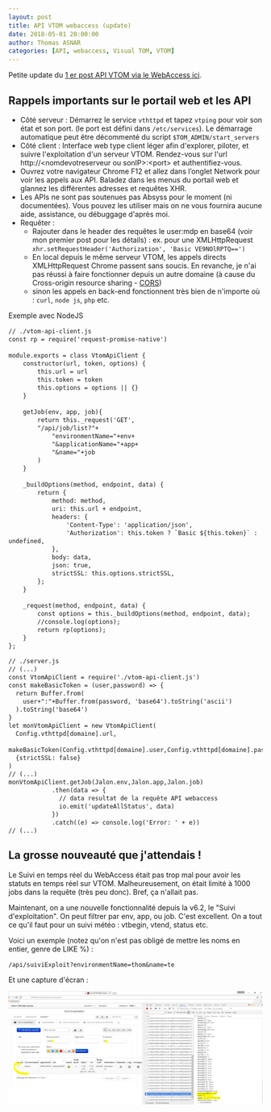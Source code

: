 ```yaml
---
layout: post
title: API VTOM webaccess (update)
date: 2018-05-01 20:00:00
author: Thomas ASNAR
categories: [API, webaccess, Visual TOM, VTOM]
---
```

Petite update du [1 er post API VTOM via le WebAccess ici](/api-vtom-web-access).

## Rappels importants sur le portail web et les API

* Côté serveur : Démarrez le service `vthttpd` et tapez `vtping` pour voir son état et son port. (le port est défini dans `/etc/services`). Le démarrage automatique peut être décommenté du script `$TOM_ADMIN/start_servers`
* Côté client : Interface web type client léger afin d'explorer, piloter, et suivre l'exploitation d'un serveur VTOM. Rendez-vous sur l'url http://&lt;nomdevotreserveur ou sonIP&gt;:&lt;port&gt; et authentifiez-vous.
* Ouvrez votre navigateur Chrome F12 et allez dans l’onglet Network pour voir les appels aux API. Baladez dans les menus du portail web et glannez les différentes adresses et requêtes XHR.
* Les APIs ne sont pas soutenues pas Absyss pour le moment (ni documentées). Vous pouvez les utiliser mais on ne vous fournira aucune aide, assistance, ou débuggage d'après moi.
* Requêter : 
  * Rajouter dans le header des requêtes le user:mdp en base64 (voir mon premier post pour les détails) : ex. pour une XMLHttpRequest `xhr.setRequestHeader('Authorization', 'Basic VE9NOlRPTQ==')`
  * En local depuis le même serveur VTOM, les appels directs XMLHttpRequest Chrome passent sans soucis. En revanche, je n'ai pas réussi à faire fonctionner depuis un autre domaine (à cause du Cross-origin resource sharing - [CORS](https://developer.mozilla.org/fr/docs/Web/HTTP/CORS))
  * sinon les appels en back-end fonctionnent très bien de n'importe où : `curl`, `node js`, `php` etc. 

Exemple avec NodeJS

```nodejs
// ./vtom-api-client.js
const rp = require('request-promise-native')

module.exports = class VtomApiClient {
    constructor(url, token, options) {
        this.url = url
        this.token = token
        this.options = options || {}
    }
    
    getJob(env, app, job){
        return this._request('GET',
        "/api/job/list?"+
            "environmentName="+env+
            "&applicationName="+app+
            "&name="+job
        )
    }

    _buildOptions(method, endpoint, data) {
        return {
            method: method,
            uri: this.url + endpoint,
            headers: {
                'Content-Type': 'application/json',
                'Authorization': this.token ? `Basic ${this.token}` : undefined,
            },
            body: data,
            json: true,
            strictSSL: this.options.strictSSL,
        };
    }

    _request(method, endpoint, data) {
        const options = this._buildOptions(method, endpoint, data);
        //console.log(options);
        return rp(options);
    }
};
```

```nodejs
// ./server.js 
// (...)
const VtomApiClient = require('./vtom-api-client.js')
const makeBasicToken = (user,password) => {
  return Buffer.from(
    user+":"+Buffer.from(password, 'base64').toString('ascii')
  ).toString('base64')
}
let monVtomApiClient = new VtomApiClient(
  Config.vthttpd[domaine].url,
  makeBasicToken(Config.vthttpd[domaine].user,Config.vthttpd[domaine].password),
  {strictSSL: false}
)
// (...)
monVtomApiClient.getJob(Jalon.env,Jalon.app,Jalon.job)
            .then(data => {
              // data resultat de la requête API webaccess
              io.emit('updateAllStatus', data)
            })
            .catch((e) => console.log('Error: ' + e))
// (...)
```

## La grosse nouveauté que j'attendais !

Le Suivi en temps réel du WebAccess était pas trop mal pour avoir les statuts en temps réel sur VTOM. Malheureusement, on était limité à 1000 jobs dans la requête (très peu donc). Bref, ça n'allait pas. 

Maintenant, on a une nouvelle fonctionnalité depuis la v6.2, le "Suivi d'exploitation". On peut filtrer par env, app, ou job. C'est excellent. On a tout ce qu'il faut pour un suivi météo : vtbegin, vtend, status etc.

Voici un exemple (notez qu'on n'est pas obligé de mettre les noms en entier, genre de LIKE %) : 

```
/api/suiviExploit?environmentName=thom&name=te
```

Et une capture d'écran :

![Suivi d'exploitation VTOM WebAccess API](/wp-content/uploads/suivi_exploitation_webaccess.png)
